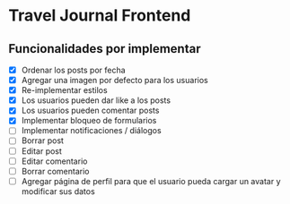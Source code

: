# Travel Journal Frontend

## Funcionalidades por implementar

- [x] Ordenar los posts por fecha
- [x] Agregar una imagen por defecto para los usuarios
- [x] Re-implementar estilos
- [x] Los usuarios pueden dar like a los posts
- [x] Los usuarios pueden comentar posts
- [x] Implementar bloqueo de formularios
- [ ] Implementar notificaciones / diálogos
- [ ] Borrar post
- [ ] Editar post
- [ ] Editar comentario
- [ ] Borrar comentario
- [ ] Agregar página de perfil para que el usuario pueda cargar un avatar y modificar sus datos
